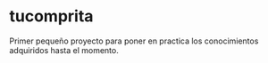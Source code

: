 # tucomprita
Primer pequeño proyecto para poner en practica los conocimientos adquiridos hasta el momento.
